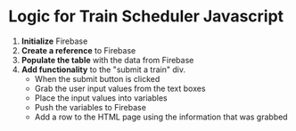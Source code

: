 # Logic for Train Scheduler Javascript

1. **Initialize** Firebase
1. **Create a reference** to Firebase
1. **Populate the table** with the data from Firebase
1. **Add functionality** to the "submit a train" div.
    - When the submit button is clicked
    - Grab the user input values from the text boxes
    - Place the input values into variables
    - Push the variables to Firebase
    - Add a row to the HTML page using the information that was grabbed